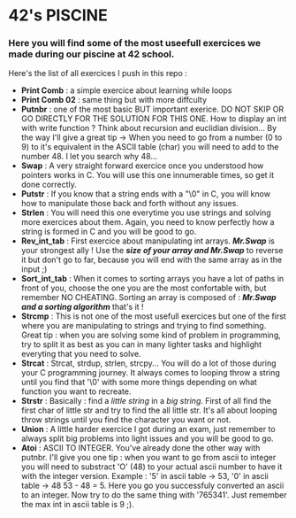 # 42's PISCINE

### Here you will find some of the most useefull exercices we made during our piscine at 42 school. ###

Here's the list of all exercices I push in this repo : 
  - **Print Comb** : a simple exercice about learning while loops
  - **Print Comb 02** : same thing but with more diffculty
  - **Putnbr** : one of the most basic BUT important exerice.
             DO NOT SKIP OR GO DIRECTLY FOR THE SOLUTION FOR THIS ONE.
             How to display an int with write function ?
             Think about recursion and euclidian division...
             By the way I'll give a great tip 
             -> When you need to go from a number (0 to 9) to it's equivalent in the ASCII table (char) you will need to add to the number 48.
             I let you search why 48...
 - **Swap** : A very straight forward exercice once you understood how pointers works in C. You will use this one innumerable times, so get it done correctly.
 - **Putstr** : If you know that a string ends with a "\0" in C, you will know how to manipulate those back and forth without any issues.
 - **Strlen** : You will need this one everytime you use strings and solving more exercices about them. Again, you need to know perfectly how a string is formed in C and you will be good to go. 
 - **Rev_int_tab** : First exercice about manipulating int arrays. ***Mr.Swap*** is your strongest ally ! Use the ***size of your array and Mr.Swap*** to reverse it but don't go to far, because you will end with the same array as in the input ;)
 - **Sort_int_tab** : When it comes to sorting arrays you have a lot of paths in front of you, choose the one you are the most confortable with, but remember NO CHEATING. Sorting an array is composed of : ***Mr.Swap and a sorting algorithm*** that's it ! 
 - **Strcmp** : This is not one of the most usefull exercices but one of the first where you are manipulating to strings and trying to find something. Great tip : when you are solving some kind of problem in programming, try to split it as best as you can in many lighter tasks and highlight everyting that you need to solve.
 - **Strcat** : Strcat, strdup, strlen, strcpy... You will do a lot of those during your C programming journey. It always comes to looping throw a string until you find that '\0' with some more things depending on what function you want to recreate.
 - **Strstr** : Basically : find a _little string_ in a _big string_. First of all find the first char of little str and try to find the all little str.
 It's all about looping throw strings until you find the character you want or not.
 - **Union** : A little harder exercice I got during an exam, just remember to always split big problems into light issues and you will be good to go.
 - **Atoi** : ASCII TO INTEGER. You've already done the other way with putnbr. I'll give you one tip : when you want to go from ascii to integer you will need to substract 'O' (48) to your actual ascii number to have it with the integer version. 
Example : '5' in ascii table -> 53, '0' in ascii table -> 48 53 - 48 = 5. Here you go you successfuly converted an ascii to an integer. Now try to do the same thing with '765341'. Just remember the max int in ascii table is 9 ;).
